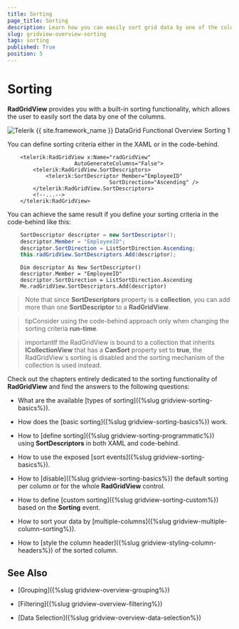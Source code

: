 ```yaml
---
title: Sorting
page_title: Sorting
description: Learn how you can easily sort grid data by one of the columns thanks to the sorting functionality of RadGridView - Telerik's {{ site.framework_name }} DataGrid.
slug: gridview-overview-sorting
tags: sorting
published: True
position: 5
---
```


# Sorting

__RadGridView__ provides you with a built-in sorting functionality, which allows the user to easily sort the data by one of the columns.

![Telerik {{ site.framework_name }} DataGrid Functional Overview Sorting 1](images/RadGridView_FunctionalOverview_Sorting_1.png)

You can define sorting criteria either in the XAML or in the code-behind.



```XAML
	<telerik:RadGridView x:Name="radGridView"
	                 AutoGenerateColumns="False">
	    <telerik:RadGridView.SortDescriptors>
	        <telerik:SortDescriptor Member="EmployeeID"
	                            SortDirection="Ascending" />
	    </telerik:RadGridView.SortDescriptors>
	    <!--...-->
	</telerik:RadGridView>
```


You can achieve the same result if you define your sorting criteria in the code-behind like this:



```C#
	SortDescriptor descriptor = new SortDescriptor();
	descriptor.Member = "EmployeeID";
	descriptor.SortDirection = ListSortDirection.Ascending;
	this.radGridView.SortDescriptors.Add(descriptor);
```




```VB.NET
	Dim descriptor As New SortDescriptor()
	descriptor.Member = "EmployeeID"
	descriptor.SortDirection = ListSortDirection.Ascending
	Me.radGridView.SortDescriptors.Add(descriptor)
```


>Note that since __SortDescriptors__ property is a __collection__, you can add more than one __SortDescriptor__ to a __RadGridView__.

>tipConsider using the code-behind approach only when changing the sorting criteria __run-time__.

>importantIf the RadGridView is bound to a collection that inherits __ICollectionView__ that has a __CanSort__ property set to __true__, the RadGridView`s sorting is disabled and the sorting mechanism of the collection is used instead.


Check out the chapters entirely dedicated to the sorting functionality of __RadGridView__ and find the answers to the following questions:

* What are the available [types of sorting]({%slug gridview-sorting-basics%}).

* How does the [basic sorting]({%slug gridview-sorting-basics%}) work.

* How to [define sorting]({%slug gridview-sorting-programmatic%}) using __SortDescriptors__ in both XAML and code-behind.

* How to use the exposed [sort events]({%slug gridview-sorting-basics%}).

* How to [disable]({%slug gridview-sorting-basics%}) the default sorting per column or for the whole __RadGridView__ control.

* How to define [custom sorting]({%slug gridview-sorting-custom%}) based on the __Sorting__ event.

* How to sort your data by [multiple-columns]({%slug gridview-multiple-column-sorting%}).

* How to [style the column header]({%slug gridview-styling-column-headers%}) of the sorted column.

## See Also

 * [Grouping]({%slug gridview-overview-grouping%})

 * [Filtering]({%slug gridview-overview-filtering%})

 * [Data Selection]({%slug gridview-overview-data-selection%})

